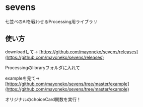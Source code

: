 # sevens

七並べのAIを戦わせるProcessing用ライブラリ

## 使い方

downloadして→ [https://github.com/mayoneko/sevens/releases](https://github.com/mayoneko/sevens/releases)

Processingのlibraryフォルダに入れて

exampleを見て→ [https://github.com/mayoneko/sevens/tree/master/example](https://github.com/mayoneko/sevens/tree/master/example)

オリジナルのchoiceCard関数を実行！

